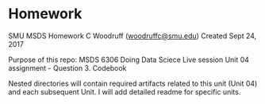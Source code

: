 # Homework
SMU MSDS Homework
C Woodruff (woodruffc@smu.edu)
Created Sept 24, 2017

Purpose of this repo: MSDS 6306 Doing Data Sciece
Live session Unit 04 assignment - Question 3. Codebook

Nested directories will contain required artifacts related to this unit (Unit 04) and each subsequent Unit.
I will add detailed readme for specific units.
